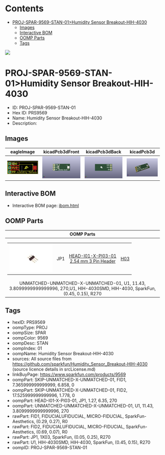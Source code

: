 



Contents
========

* [PROJ-SPAR-9569-STAN-01>Humidity Sensor Breakout-HIH-4030](#proj-spar-9569-stan-01humidity-sensor-breakout-hih-4030)
	* [Images](#images)
	* [Interactive BOM](#interactive-bom)
	* [OOMP Parts](#oomp-parts)
	* [Tags](#tags)
  
![][im]
# PROJ-SPAR-9569-STAN-01>Humidity Sensor Breakout-HIH-4030

- ID: PROJ-SPAR-9569-STAN-01
- Hex ID: PRS9569
- Name: Humidity Sensor Breakout-HIH-4030
- Description: 

## Images
  
  

|eagleImage|kicadPcb3dFront|kicadPcb3dBack|kicadPcb3d|
| :---: | :---: | :---: | :---: |
|[![eagleImage](eagleImage_140.png)](eagleImage_600.png)|[![kicadPcb3dFront](kicadPcb3dFront_140.png)](kicadPcb3dFront_600.png)|[![kicadPcb3dBack](kicadPcb3dBack_140.png)](kicadPcb3dBack_600.png)|[![kicadPcb3d](kicadPcb3d_140.png)](kicadPcb3d_600.png)|

## Interactive BOM

- Interactive BOM page: [ibom.html](kicad/bom/ibom.html)

## OOMP Parts
  

|OOMP Parts|
| :---: |
|<table><tr><td>![HEAD-I01-X-PI03-01](https://raw.githubusercontent.com/oomlout/oomlout_OOMP_parts/main/HEAD-I01-X-PI03-01/image_140.jpg)</td><td> JP1</td><td>[HEAD-I01-X-PI03-01<br>2.54 mm 3 Pin Header](https://github.com/oomlout/oomlout_OOMP_parts/tree/main/HEAD-I01-X-PI03-01/)</td><td>[H03](https://github.com/oomlout/oomlout_OOMP_parts/tree/main/HEAD-I01-X-PI03-01/)</td></tr></table>|
|UNMATCHED-UNMATCHED-X-UNMATCHED-01, U1, 11.43, 3.8099999999999996, 270,U1, HIH-4030SMD, HIH-4030, SparkFun, (0.45, 0.15), R270|

## Tags

- hexID: PRS9569
- oompType: PROJ
- oompSize: SPAR
- oompColor: 9569
- oompDesc: STAN
- oompIndex: 01
- oompName: Humidity Sensor Breakout-HIH-4030
- sources: All source files from https://github.com/sparkfun/Humidity_Sensor_Breakout-HIH-4030 (source licence details in srcLicense.md)
- linkBuyPage: https://www.sparkfun.com/products/9569
- oompPart: SKIP-UNMATCHED-X-UNMATCHED-01, FID1, 7.365999999999999, 6.858, 0
- oompPart: SKIP-UNMATCHED-X-UNMATCHED-01, FID2, 17.525999999999996, 1.778, 0
- oompPart: HEAD-I01-X-PI03-01, JP1, 1.27, 6.35, 270
- oompPart: UNMATCHED-UNMATCHED-X-UNMATCHED-01, U1, 11.43, 3.8099999999999996, 270
- rawPart: FID1, FIDUCIALUFIDUCIAL, MICRO-FIDUCIAL, SparkFun-Aesthetics, (0.29, 0.27), R0
- rawPart: FID2, FIDUCIALUFIDUCIAL, MICRO-FIDUCIAL, SparkFun-Aesthetics, (0.69, 0.07), R0
- rawPart: JP1, 1X03, SparkFun, (0.05, 0.25), R270
- rawPart: U1, HIH-4030SMD, HIH-4030, SparkFun, (0.45, 0.15), R270
- oompID: PROJ-SPAR-9569-STAN-01



[im]: kicadPcb3d_450.png
